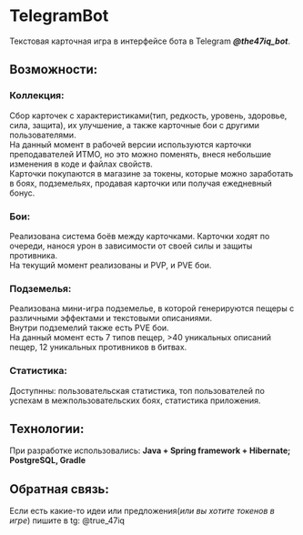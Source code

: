 # TelegramBot
Текстовая карточная игра в интерфейсе бота в Telegram ***@the47iq_bot***. 
## Возможности:
### Коллекция:
Сбор карточек с характеристиками(тип, редкость, уровень, здоровье, сила, защита), их  улучшение, а также карточные бои с другими пользователями.\
На данный момент в рабочей версии используются карточки преподавателей ИТМО, но это можно поменять, внеся небольшие изменения в коде и файлах свойств.\
Карточки покупаются в магазине за токены, которые можно заработать в боях, подземельях, продавая карточки или получая ежедневный бонус.
### Бои:
Реализована система боёв между карточками. Карточки ходят по очереди, нанося урон в зависимости от своей силы и защиты противника. \
На текущий момент реализованы и PVP, и PVE бои.
### Подземелья:
Реализована  мини-игра подземелье, в которой генерируются пещеры с различными эффектами и текстовыми описаниями. \
Внутри подземелий также есть PVE бои.\
На данный момент есть 7 типов пещер, >40 уникальных описаний пещер, 12 уникальных противников в битвах.
### Статистика:
Доступнны: пользовательская статистика, топ пользователей по успехам в межпользовательских боях, статистика приложения.
## Технологии:
При разработке использовались: **Java + Spring framework + Hibernate; PostgreSQL, Gradle**
## Обратная связь:
Если есть какие-то идеи или предложения(*или вы хотите токенов в игре*) пишите в tg: @true_47iq
